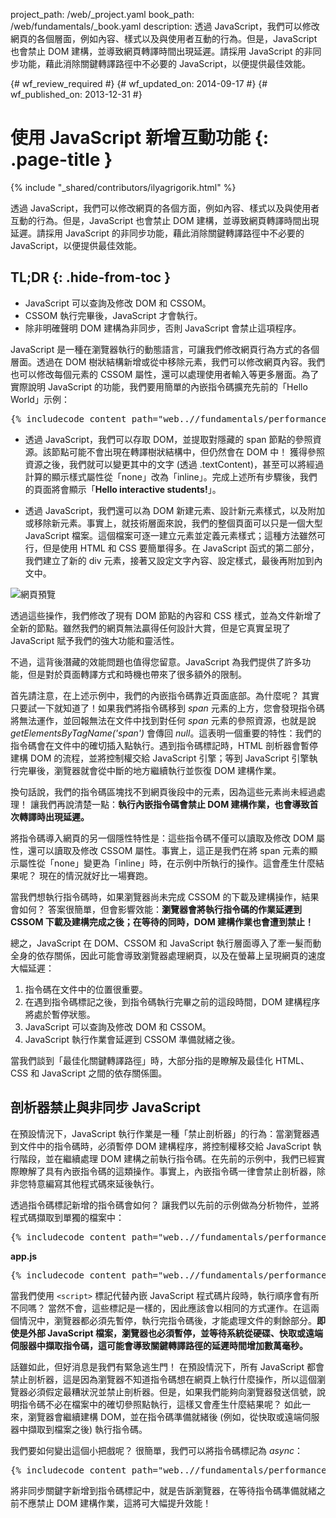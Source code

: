 project_path: /web/_project.yaml
book_path: /web/fundamentals/_book.yaml
description: 透過 JavaScript，我們可以修改網頁的各個層面，例如內容、樣式以及與使用者互動的行為。但是，JavaScript 也會禁止 DOM 建構，並導致網頁轉譯時間出現延遲。請採用 JavaScript 的非同步功能，藉此消除關鍵轉譯路徑中不必要的 JavaScript，以便提供最佳效能。

{# wf_review_required #}
{# wf_updated_on: 2014-09-17 #}
{# wf_published_on: 2013-12-31 #}

# 使用 JavaScript 新增互動功能 {: .page-title }

{% include "_shared/contributors/ilyagrigorik.html" %}


透過 JavaScript，我們可以修改網頁的各個方面，例如內容、樣式以及與使用者互動的行為。但是，JavaScript 也會禁止 DOM 建構，並導致網頁轉譯時間出現延遲。請採用 JavaScript 的非同步功能，藉此消除關鍵轉譯路徑中不必要的 JavaScript，以便提供最佳效能。



## TL;DR {: .hide-from-toc }
- JavaScript 可以查詢及修改 DOM 和 CSSOM。
- CSSOM 執行完畢後，JavaScript 才會執行。
- 除非明確聲明 DOM 建構為非同步，否則 JavaScript 會禁止這項程序。


JavaScript 是一種在瀏覽器執行的動態語言，可讓我們修改網頁行為方式的各個層面。透過在 DOM 樹狀結構新增或從中移除元素，我們可以修改網頁內容。我們也可以修改每個元素的 CSSOM 屬性，還可以處理使用者輸入等更多層面。為了實際說明 JavaScript 的功能，我們要用簡單的內嵌指令碼擴充先前的「Hello World」示例：

<pre class="prettyprint">
{% includecode content_path="web..//fundamentals/performance/critical-rendering-path/_code/script.html" region_tag="full" %}
</pre>

* 透過 JavaScript，我們可以存取 DOM，並提取對隱藏的 span 節點的參照資源。該節點可能不會出現在轉譯樹狀結構中，但仍然會在 DOM 中！ 獲得參照資源之後，我們就可以變更其中的文字 (透過 .textContent)，甚至可以將經過計算的顯示樣式屬性從「none」改為「inline」。完成上述所有步驟後，我們的頁面將會顯示「**Hello interactive students!**」。

* 透過 JavaScript，我們還可以為 DOM 新建元素、設計新元素樣式，以及附加或移除新元素。事實上，就技術層面來說，我們的整個頁面可以只是一個大型 JavaScript 檔案。這個檔案可逐一建立元素並定義元素樣式；這種方法雖然可行，但是使用 HTML 和 CSS 要簡單得多。在 JavaScript 函式的第二部分，我們建立了新的 div 元素，接著又設定文字內容、設定樣式，最後再附加到內文中。

<img src="images/device-js-small.png" class="center" alt="網頁預覽">

透過這些操作，我們修改了現有 DOM 節點的內容和 CSS 樣式，並為文件新增了全新的節點。雖然我們的網頁無法贏得任何設計大賞，但是它真實呈現了 JavaScript 賦予我們的強大功能和靈活性。

不過，這背後潛藏的效能問題也值得您留意。JavaScript 為我們提供了許多功能，但是對於頁面轉譯方式和時機也帶來了很多額外的限制。

首先請注意，在上述示例中，我們的內嵌指令碼靠近頁面底部。為什麼呢？ 其實只要試一下就知道了！如果我們將指令碼移到 _span_ 元素的上方，您會發現指令碼將無法運作，並回報無法在文件中找到對任何 _span_ 元素的參照資源，也就是說 _getElementsByTagName('span')_ 會傳回 _null_。這表明一個重要的特性：我們的指令碼會在文件中的確切插入點執行。遇到指令碼標記時，HTML 剖析器會暫停建構 DOM 的流程，並將控制權交給 JavaScript 引擎；等到 JavaScript 引擎執行完畢後，瀏覽器就會從中斷的地方繼續執行並恢復 DOM 建構作業。

換句話說，我們的指令碼區塊找不到網頁後段中的元素，因為這些元素尚未經過處理！ 讓我們再說清楚一點：**執行內嵌指令碼會禁止 DOM 建構作業，也會導致首次轉譯時出現延遲。**

將指令碼導入網頁的另一個隱性特性是：這些指令碼不僅可以讀取及修改 DOM 屬性，還可以讀取及修改 CSSOM 屬性。事實上，這正是我們在將 span 元素的顯示屬性從「none」變更為「inline」時，在示例中所執行的操作。這會產生什麼結果呢？ 現在的情況就好比一場賽跑。

當我們想執行指令碼時，如果瀏覽器尚未完成 CSSOM 的下載及建構操作，結果會如何？ 答案很簡單，但會影響效能：**瀏覽器會將執行指令碼的作業延遲到 CSSOM 下載及建構完成之後；在等待的同時，DOM 建構作業也會遭到禁止！**

總之，JavaScript 在 DOM、CSSOM 和 JavaScript 執行層面導入了牽一髮而動全身的依存關係，因此可能會導致瀏覽器處理網頁，以及在螢幕上呈現網頁的速度大幅延遲：

1. 指令碼在文件中的位置很重要。
2. 在遇到指令碼標記之後，到指令碼執行完畢之前的這段時間，DOM 建構程序將處於暫停狀態。
3. JavaScript 可以查詢及修改 DOM 和 CSSOM。
4. JavaScript 執行作業會延遲到 CSSOM 準備就緒之後。

當我們談到「最佳化關鍵轉譯路徑」時，大部分指的是瞭解及最佳化 HTML、CSS 和 JavaScript 之間的依存關係圖。


## 剖析器禁止與非同步 JavaScript

在預設情況下，JavaScript 執行作業是一種「禁止剖析器」的行為：當瀏覽器遇到文件中的指令碼時，必須暫停 DOM 建構程序，將控制權移交給 JavaScript 執行階段，並在繼續處理 DOM 建構之前執行指令碼。在先前的示例中，我們已經實際瞭解了具有內嵌指令碼的這類操作。事實上，內嵌指令碼一律會禁止剖析器，除非您特意編寫其他程式碼來延後執行。

透過指令碼標記新增的指令碼會如何？ 讓我們以先前的示例做為分析物件，並將程式碼擷取到單獨的檔案中：

<pre class="prettyprint">
{% includecode content_path="web..//fundamentals/performance/critical-rendering-path/_code/split_script.html" region_tag="full" %}
</pre>

**app.js**

<pre class="prettyprint">
{% includecode content_path="web..//fundamentals/performance/critical-rendering-path/_code/app.js" region_tag="full" lang=javascript %}
</pre>

當我們使用 `<script>` 標記代替內嵌 JavaScript 程式碼片段時，執行順序會有所不同嗎？ 當然不會，這些標記是一樣的，因此應該會以相同的方式運作。在這兩個情況中，瀏覽器都必須先暫停，執行完指令碼後，才能處理文件的剩餘部分。**即使是外部 JavaScript 檔案，瀏覽器也必須暫停，並等待系統從硬碟、快取或遠端伺服器中擷取指令碼，這可能會導致關鍵轉譯路徑的延遲時間增加數萬毫秒。**

話雖如此，但好消息是我們有緊急逃生門！ 在預設情況下，所有 JavaScript 都會禁止剖析器，這是因為瀏覽器不知道指令碼想在網頁上執行什麼操作，所以這個瀏覽器必須假定最糟狀況並禁止剖析器。但是，如果我們能夠向瀏覽器發送信號，說明指令碼不必在檔案中的確切參照點執行，這樣又會產生什麼結果呢？ 如此一來，瀏覽器會繼續建構 DOM，並在指令碼準備就緒後 (例如，從快取或遠端伺服器中擷取到檔案之後) 執行指令碼。

我們要如何變出這個小把戲呢？ 很簡單，我們可以將指令碼標記為 _async_：

<pre class="prettyprint">
{% includecode content_path="web..//fundamentals/performance/critical-rendering-path/_code/split_script_async.html" region_tag="full" %}
</pre>

將非同步關鍵字新增到指令碼標記中，就是告訴瀏覽器，在等待指令碼準備就緒之前不應禁止 DOM 建構作業，這將可大幅提升效能！



